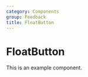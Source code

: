 ```yaml
---
category: Components
group: Feedback
title: FloatButton
---
```


# FloatButton

This is an example component.

